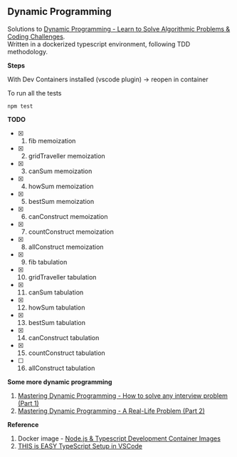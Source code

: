 ## Dynamic Programming

Solutions to [Dynamic Programming - Learn to Solve Algorithmic Problems & Coding Challenges](https://www.youtube.com/watch?v=oBt53YbR9Kk). </br>
Written in a dockerized typescript environment, following TDD methodology.

**Steps**

With Dev Containers installed (vscode plugin) -> reopen in container

To run all the tests

```
npm test
```

**TODO**

-   [x] 1. fib memoization
-   [x] 2. gridTraveller memoization
-   [x] 3. canSum memoization
-   [x] 4. howSum memoization
-   [x] 5. bestSum memoization
-   [x] 6. canConstruct memoization
-   [x] 7. countConstruct memoization
-   [x] 8. allConstruct memoization
-   [x] 9. fib tabulation
-   [x] 10. gridTraveller tabulation
-   [x] 11. canSum tabulation
-   [x] 12. howSum tabulation
-   [x] 13. bestSum tabulation
-   [x] 14. canConstruct tabulation
-   [x] 15. countConstruct tabulation
-   [ ] 16. allConstruct tabulation

**Some more dynamic programming**

1. [Mastering Dynamic Programming - How to solve any interview problem (Part 1)](https://www.youtube.com/watch?v=Hdr64lKQ3e4)
2. [Mastering Dynamic Programming - A Real-Life Problem (Part 2)](https://www.youtube.com/watch?v=rE5h11FwiVw)

**Reference**

1. Docker image - [Node.js & Typescript Development Container Images](https://hub.docker.com/r/microsoft/devcontainers-typescript-node)
2. [THIS is EASY TypeScript Setup in VSCode](https://youtu.be/4zdBk6wisxc?si=9K0iKyGEoJOilAH2)
